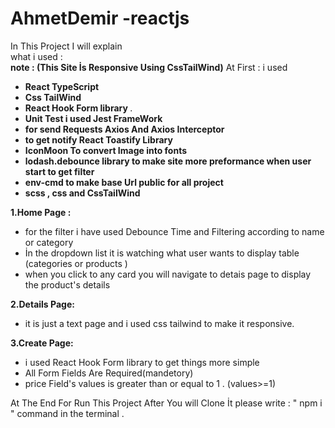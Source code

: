 # AhmetDemir -reactjs


In This Project I will explain <br/>what i used : 
<br/>
<b>note : (This Site İs Responsive Using CssTailWind)</b>
At First :
i used 
<ul>
<li>
<b>React TypeScript</b> 
</li>
  <li>
 <b>Css TailWind </b> 
</li>
<li>
 <b>React Hook Form library </b> .
</li>
<li>
 <b>Unit Test i used Jest FrameWork </b>
</li>
<li>
 <b>for send Requests Axios And Axios Interceptor </b>
</li>
<li>
 <b>to get notify React Toastify Library </b>
</li>
<li>
 <b>IconMoon To convert Image into fonts </b>
</li>
  <li>
 <b>lodash.debounce library to make site more preformance when user start to get filter </b>
</li>
  <li>
 <b>env-cmd to make base Url public for all project </b>
</li>
 <li>
 <b>scss , css and CssTailWind </b>
</li>
</ul>

<b>1.Home Page : </b>
<ul>
  <li>
  for the filter i have used Debounce Time and Filtering according to name or category
  </li>
  <li>
İn the dropdown list it is watching what user wants to display table (categories or products ) 
</li>
  <li>when you click to any card you will navigate to detais page to display the product's details</li>
</ul>
<b>2.Details Page:</b>
<ul>
  <li>
it is just a text page and i used css tailwind to make it responsive. 
  </li>
  </ul>
  <b>3.Create Page:</b>
<ul>
  <li>
i used React Hook Form library to get things more simple
     </li>
<li>
All Form Fields Are Required(mandetory)
     </li>
<li>
price Field's values is greater than or equal to 1 . (values>=1) 
     </li>
  </ul>

At The End For Run This Project After You will Clone İt please write : " npm i " command in the terminal .
